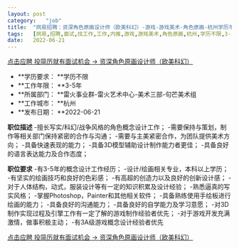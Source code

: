 ```yaml
---
layout:	post
category:	"job"
title:	"网易招聘：资深角色原画设计师（欧美科幻）-游戏-游戏美术-角色原画-杭州学历不限3-5年"
tags:	[网易,招聘,面试,找工作,工作,内推,游戏,游戏美术,角色原画,杭州,学历不限,3-5年]
date:	2022-06-21
---
```


[点击应聘 投简历就有面试机会 -> 资深角色原画设计师（欧美科幻）](http://mobile.bole.netease.com/bole/boleDetail?id=25550&employeeId=346f03c3cda5f04c&key=all)



- **学历要求： **学历不限
- **工作年限： **3-5年
- **所属部门： **雷火事业群-雷火艺术中心-美术三部-句芒美术组
- **工作城市： **杭州
- **发布日期： **2022-06-21



**职位描述**
-擅长写实/科幻/战争风格的角色概念设计工作；
-需要保持与策划，制作等相关部门保持紧密的合作与沟通；
-需要与主美紧密合作，为团队提供美术方向；
-具备快速表现的能力；
-具备3D模型辅助设计制作能力者更佳；
-具备良好的语言表达能力及合作态度；





**职位要求**
-有3-5年的概念设计工作经历；
-设计/绘画相关专业，本科以上学历；
-有坚实的绘画技巧和良好的色彩感；
-有高超的创造力以及良好的创新设计感；
-对于人体结构，动式，服装设计等有一定的知识积累及设计经验；
-熟悉逼真的写实风格；
-掌握Photoshop，Painter和其他相关软件；
-具备熟练使用手绘板进行绘画的能力；
-具备良好的沟通能力；
-具备良好的自学能力及学习意愿；
-对3D制作实现过程及引擎工作有一定了解的游戏制作经验者优先；
-对于游戏开发充满激情，做事积极主动；
-有3A级游戏概念设计经验者优先



[点击应聘 投简历就有面试机会 -> 资深角色原画设计师（欧美科幻）](http://mobile.bole.netease.com/bole/boleDetail?id=25550&employeeId=346f03c3cda5f04c&key=all)